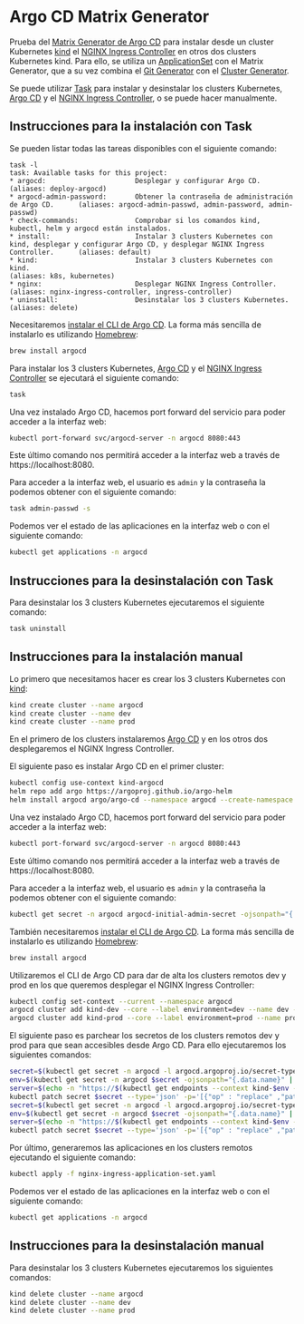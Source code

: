 # Argo CD Matrix Generator

Prueba del [Matrix Generator de Argo CD](https://argo-cd.readthedocs.io/en/latest/operator-manual/applicationset/Generators-Matrix) para instalar desde un cluster Kubernetes [kind](https://kind.sigs.k8s.io/) el [NGINX Ingress Controller](https://docs.nginx.com/nginx-ingress-controller/) en otros dos clusters Kubernetes kind. Para ello, se utiliza un [ApplicationSet](https://argo-cd.readthedocs.io/en/stable/user-guide/application-set/) con el Matrix Generator, que a su vez combina el [Git Generator](https://argo-cd.readthedocs.io/en/latest/operator-manual/applicationset/Generators-Git/) con el [Cluster Generator](https://argo-cd.readthedocs.io/en/latest/operator-manual/applicationset/Generators-Cluster/).

Se puede utilizar [Task](https://taskfile.dev/) para instalar y desinstalar los clusters Kubernetes, [Argo CD](https://argoproj.github.io/cd/) y el [NGINX Ingress Controller](https://docs.nginx.com/nginx-ingress-controller/), o se puede hacer manualmente.

## Instrucciones para la instalación con Task

Se pueden listar todas las tareas disponibles con el siguiente comando:

```plain
task -l
task: Available tasks for this project:
* argocd:                      Desplegar y configurar Argo CD.                          (aliases: deploy-argocd)
* argocd-admin-password:       Obtener la contraseña de administración de Argo CD.      (aliases: argocd-admin-passwd, admin-password, admin-passwd)
* check-commands:              Comprobar si los comandos kind, kubectl, helm y argocd están instalados.
* install:                     Instalar 3 clusters Kubernetes con kind, desplegar y configurar Argo CD, y desplegar NGINX Ingress Controller.      (aliases: default)
* kind:                        Instalar 3 clusters Kubernetes con kind.                                                                            (aliases: k8s, kubernetes)
* nginx:                       Desplegar NGINX Ingress Controller.                                                                                 (aliases: nginx-ingress-controller, ingress-controller)
* uninstall:                   Desinstalar los 3 clusters Kubernetes.                                                                              (aliases: delete)
```

Necesitaremos [instalar el CLI de Argo CD](https://argo-cd.readthedocs.io/en/stable/cli_installation/). La forma más sencilla de instalarlo es utilizando [Homebrew](https://brew.sh/):

```bash
brew install argocd
```

Para instalar los 3 clusters Kubernetes, [Argo CD](https://argoproj.github.io/cd/) y el [NGINX Ingress Controller](https://docs.nginx.com/nginx-ingress-controller/) se ejecutará el siguiente comando:

```bash
task
```

Una vez instalado Argo CD, hacemos port forward del servicio para poder acceder a la interfaz web:

```bash
kubectl port-forward svc/argocd-server -n argocd 8080:443
```

Este último comando nos permitirá acceder a la interfaz web a través de https://localhost:8080.

Para acceder a la interfaz web, el usuario es `admin` y la contraseña la podemos obtener con el siguiente comando:

```bash
task admin-passwd -s
```

Podemos ver el estado de las aplicaciones en la interfaz web o con el siguiente comando:

```bash
kubectl get applications -n argocd
```

## Instrucciones para la desinstalación con Task

Para desinstalar los 3 clusters Kubernetes ejecutaremos el siguiente comando:

```bash
task uninstall
```

## Instrucciones para la instalación manual

Lo primero que necesitamos hacer es crear los 3 clusters Kubernetes con [kind](https://kind.sigs.k8s.io/):

```bash
kind create cluster --name argocd
kind create cluster --name dev
kind create cluster --name prod
```

En el primero de los clusters instalaremos [Argo CD](https://argoproj.github.io/cd/) y en los otros dos desplegaremos el NGINX Ingress Controller.

El siguiente paso es instalar Argo CD en el primer cluster:

```bash
kubectl config use-context kind-argocd
helm repo add argo https://argoproj.github.io/argo-helm
helm install argocd argo/argo-cd --namespace argocd --create-namespace
```

Una vez instalado Argo CD, hacemos port forward del servicio para poder acceder a la interfaz web:

```bash
kubectl port-forward svc/argocd-server -n argocd 8080:443
```

Este último comando nos permitirá acceder a la interfaz web a través de https://localhost:8080.

Para acceder a la interfaz web, el usuario es `admin` y la contraseña la podemos obtener con el siguiente comando:

```bash
kubectl get secret -n argocd argocd-initial-admin-secret -ojsonpath="{.data.password}" | base64 -d ; echo
```

También necesitaremos [instalar el CLI de Argo CD](https://argo-cd.readthedocs.io/en/stable/cli_installation/). La forma más sencilla de instalarlo es utilizando [Homebrew](https://brew.sh/):

```bash
brew install argocd
```

Utilizaremos el CLI de Argo CD para dar de alta los clusters remotos dev y prod en los que queremos desplegar el NGINX Ingress Controller:

```bash
kubectl config set-context --current --namespace argocd
argocd cluster add kind-dev --core --label environment=dev --name dev --yes
argocd cluster add kind-prod --core --label environment=prod --name prod --yes
```

El siguiente paso es parchear los secretos de los clusters remotos dev y prod para que sean accesibles desde Argo CD. Para ello ejecutaremos los siguientes comandos:

```bash
secret=$(kubectl get secret -n argocd -l argocd.argoproj.io/secret-type=cluster --no-headers | awk '{ print $1 }' | head -1)
env=$(kubectl get secret -n argocd $secret -ojsonpath="{.data.name}" | base64 -d ; echo)
server=$(echo -n "https://$(kubectl get endpoints --context kind-$env -n default --no-headers | awk '{ print $2 }')" | base64)
kubectl patch secret $secret --type='json' -p='[{"op" : "replace" ,"path" : "/data/server" ,"value" : "'$server'"}]'
secret=$(kubectl get secret -n argocd -l argocd.argoproj.io/secret-type=cluster --no-headers | awk '{ print $1 }' | tail -1)
env=$(kubectl get secret -n argocd $secret -ojsonpath="{.data.name}" | base64 -d ; echo)
server=$(echo -n "https://$(kubectl get endpoints --context kind-$env -n default --no-headers | awk '{ print $2 }')" | base64)
kubectl patch secret $secret --type='json' -p='[{"op" : "replace" ,"path" : "/data/server" ,"value" : "'$server'"}]'
```

Por último, generaremos las aplicaciones en los clusters remotos ejecutando el siguiente comando:

```bash
kubectl apply -f nginx-ingress-application-set.yaml
```

Podemos ver el estado de las aplicaciones en la interfaz web o con el siguiente comando:

```bash
kubectl get applications -n argocd
```

## Instrucciones para la desinstalación manual

Para desinstalar los 3 clusters Kubernetes ejecutaremos los siguientes comandos:

```bash
kind delete cluster --name argocd
kind delete cluster --name dev
kind delete cluster --name prod
```